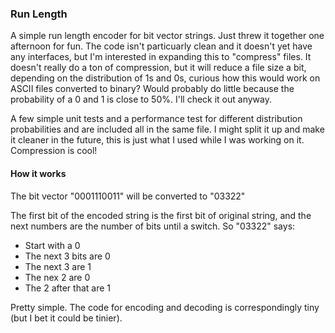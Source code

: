 ### Run Length

A simple run length encoder for bit vector strings.  Just threw it together one afternoon for fun.  The code isn't particuarly clean and it doesn't yet have any interfaces, but I'm interested in expanding this to "compress" files.  It doesn't really do a ton of compression, but it will reduce a file size a bit, depending on the distribution of 1s and 0s, curious how this would work on ASCII files converted to binary?  Would probably do little because the probability of a 0 and 1 is close to 50%.  I'll check it out anyway. 

A few simple unit tests and a performance test for different distribution probabilities and are included all in the same file.  I might split it up and make it cleaner in the future, this is just what I used while I was working on it.  Compression is cool!  


#### How it works

The bit vector "0001110011" will be converted to "03322"

The first bit of the encoded string is the first bit of original string, and the next numbers are the number of bits until a switch.  So "03322" says:

* Start with a 0
* The next 3 bits are 0
* The next 3 are 1
* The nex 2 are 0
* The 2 after that are 1

Pretty simple. The code for encoding and decoding is correspondingly tiny (but I bet it could be tinier).  